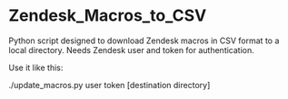 # Zendesk_Macros_to_CSV
Python script designed to download Zendesk macros in CSV format to a local directory. Needs Zendesk user and token for authentication.

Use it like this:

./update_macros.py user token [destination directory]
